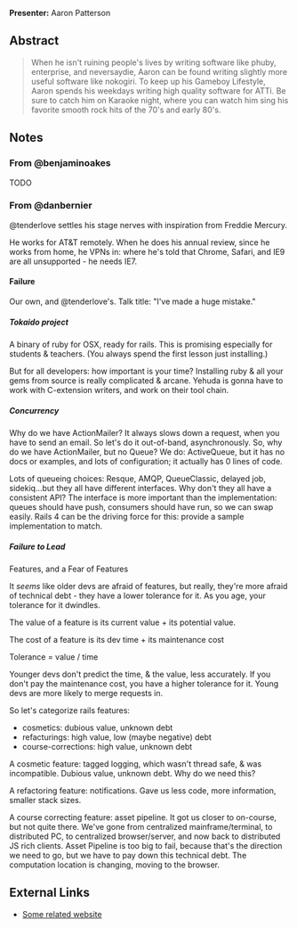 **Presenter:** Aaron Patterson

## Abstract

> When he isn't ruining people's lives by writing software like phuby, enterprise, and neversaydie, Aaron can be found writing slightly more useful software like nokogiri. To keep up his Gameboy Lifestyle, Aaron spends his weekdays writing high quality software for ATTi. Be sure to catch him on Karaoke night, where you can watch him sing his favorite smooth rock hits of the 70's and early 80's.

## Notes

### From @benjaminoakes

TODO

### From @danbernier

@tenderlove settles his stage nerves with inspiration from Freddie
Mercury.

He works for AT&T remotely. When he does his annual review, since he
works from home, he VPNs in: where he's told that Chrome, Safari, and
IE9 are all unsupported - he needs IE7.

#### Failure

Our own, and @tenderlove's. Talk title: "I've made a huge mistake."

##### Tokaido project

A binary of ruby for OSX, ready for rails. This is promising
especially for students & teachers. (You always spend the first lesson
just installing.)

But for all developers: how important is your time? Installing ruby &
all your gems from source is really complicated & arcane.  Yehuda is
gonna have to work with C-extension writers, and work on their tool
chain.

##### Concurrency

Why do we have ActionMailer?  It always slows down a request, when you
have to send an email. So let's do it out-of-band, asynchronously. So,
why do we have ActionMailer, but no Queue? We do: ActiveQueue, but it
has no docs or examples, and lots of configuration; it actually has 0
lines of code.

Lots of queueing choices: Resque, AMQP, QueueClassic, delayed job,
sidekiq...but they all have different interfaces. Why don't they all
have a consistent API? The interface is more important than the
implementation: queues should have push, consumers should have run, so
we can swap easily. Rails 4 can be the driving force for this: provide
a sample implementation to match.

##### Failure to Lead

Features, and a Fear of Features

It _seems_ like older devs are afraid of features, but really, they're
more afraid of technical debt - they have a lower tolerance for it. As
you age, your tolerance for it dwindles.

The value of a feature is its current value + its potential value.

The cost of a feature is its dev time + its maintenance cost

Tolerance = value / time

Younger devs don't predict the time, & the value, less accurately.  If
you don't pay the maintenance cost, you have a higher tolerance for
it.  Young devs are more likely to merge requests in.

So let's categorize rails features:
* cosmetics: dubious value, unknown debt
* refacturings: high value, low (maybe negative) debt
* course-corrections: high value, unknown debt

A cosmetic feature: tagged logging, which wasn't thread safe, & was
incompatible. Dubious value, unknown debt. Why do we need this?

A refactoring feature: notifications. Gave us less code, more
information, smaller stack sizes.

A course correcting feature: asset pipeline. It got us closer to
on-course, but not quite there. We've gone from centralized
mainframe/terminal, to distributed PC, to centralized browser/server,
and now back to distributed JS rich clients. Asset Pipeline is too big
to fail, because that's the direction we need to go, but we have to
pay down this technical debt.  The computation location is changing,
moving to the browser.


## External Links

* [Some related website](http://www.example.com/)

